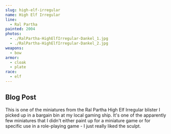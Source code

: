 ```yaml
---
slug: high-elf-irregular
name: High Elf Irregular
line:
  - Ral Partha
painted: 2004
photos:
  - ./RalPartha-HighElfIrregular-Dankel_1.jpg
  - ./RalPartha-HighElfIrregular-Dankel_2.jpg
weapons:
  - bow
armor:
  - cloak
  - plate
race:
  - elf
---
```


## Blog Post

This is one of the miniatures from the Ral Partha High Elf Irregular blister I picked up in a bargain bin at my local gaming ship. It's one of the apparently few miniatures that I didn't either paint up for a miniature game or for specific use in a role-playing game - I just really liked the sculpt.
